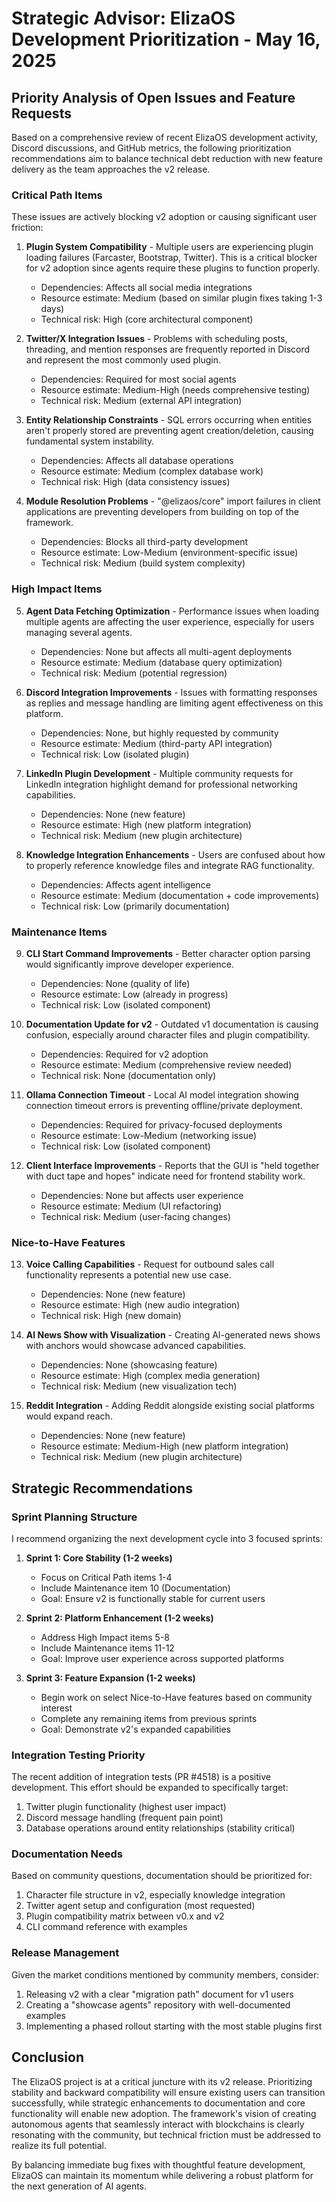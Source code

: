 # Strategic Advisor: ElizaOS Development Prioritization - May 16, 2025

## Priority Analysis of Open Issues and Feature Requests

Based on a comprehensive review of recent ElizaOS development activity, Discord discussions, and GitHub metrics, the following prioritization recommendations aim to balance technical debt reduction with new feature delivery as the team approaches the v2 release.

### Critical Path Items
These issues are actively blocking v2 adoption or causing significant user friction:

1. **Plugin System Compatibility** - Multiple users are experiencing plugin loading failures (Farcaster, Bootstrap, Twitter). This is a critical blocker for v2 adoption since agents require these plugins to function properly.
   - Dependencies: Affects all social media integrations
   - Resource estimate: Medium (based on similar plugin fixes taking 1-3 days)
   - Technical risk: High (core architectural component)

2. **Twitter/X Integration Issues** - Problems with scheduling posts, threading, and mention responses are frequently reported in Discord and represent the most commonly used plugin.
   - Dependencies: Required for most social agents
   - Resource estimate: Medium-High (needs comprehensive testing)
   - Technical risk: Medium (external API integration)

3. **Entity Relationship Constraints** - SQL errors occurring when entities aren't properly stored are preventing agent creation/deletion, causing fundamental system instability.
   - Dependencies: Affects all database operations 
   - Resource estimate: Medium (complex database work)
   - Technical risk: High (data consistency issues)

4. **Module Resolution Problems** - "@elizaos/core" import failures in client applications are preventing developers from building on top of the framework.
   - Dependencies: Blocks all third-party development
   - Resource estimate: Low-Medium (environment-specific issue)
   - Technical risk: Medium (build system complexity)

### High Impact Items

5. **Agent Data Fetching Optimization** - Performance issues when loading multiple agents are affecting the user experience, especially for users managing several agents.
   - Dependencies: None but affects all multi-agent deployments
   - Resource estimate: Medium (database query optimization)
   - Technical risk: Medium (potential regression)

6. **Discord Integration Improvements** - Issues with formatting responses as replies and message handling are limiting agent effectiveness on this platform.
   - Dependencies: None, but highly requested by community
   - Resource estimate: Medium (third-party API integration)
   - Technical risk: Low (isolated plugin)

7. **LinkedIn Plugin Development** - Multiple community requests for LinkedIn integration highlight demand for professional networking capabilities.
   - Dependencies: None (new feature)
   - Resource estimate: High (new platform integration)
   - Technical risk: Medium (new plugin architecture)

8. **Knowledge Integration Enhancements** - Users are confused about how to properly reference knowledge files and integrate RAG functionality.
   - Dependencies: Affects agent intelligence
   - Resource estimate: Medium (documentation + code improvements)
   - Technical risk: Low (primarily documentation)

### Maintenance Items

9. **CLI Start Command Improvements** - Better character option parsing would significantly improve developer experience.
   - Dependencies: None (quality of life)
   - Resource estimate: Low (already in progress)
   - Technical risk: Low (isolated component)

10. **Documentation Update for v2** - Outdated v1 documentation is causing confusion, especially around character files and plugin compatibility.
    - Dependencies: Required for v2 adoption
    - Resource estimate: Medium (comprehensive review needed)
    - Technical risk: None (documentation only)

11. **Ollama Connection Timeout** - Local AI model integration showing connection timeout errors is preventing offline/private deployment.
    - Dependencies: Required for privacy-focused deployments
    - Resource estimate: Low-Medium (networking issue)
    - Technical risk: Low (isolated component)

12. **Client Interface Improvements** - Reports that the GUI is "held together with duct tape and hopes" indicate need for frontend stability work.
    - Dependencies: None but affects user experience
    - Resource estimate: Medium (UI refactoring)
    - Technical risk: Medium (user-facing changes)

### Nice-to-Have Features

13. **Voice Calling Capabilities** - Request for outbound sales call functionality represents a potential new use case.
    - Dependencies: None (new feature)
    - Resource estimate: High (new audio integration)
    - Technical risk: High (new domain)

14. **AI News Show with Visualization** - Creating AI-generated news shows with anchors would showcase advanced capabilities.
    - Dependencies: None (showcasing feature)
    - Resource estimate: High (complex media generation)
    - Technical risk: Medium (new visualization tech)

15. **Reddit Integration** - Adding Reddit alongside existing social platforms would expand reach.
    - Dependencies: None (new feature)
    - Resource estimate: Medium-High (new platform integration)
    - Technical risk: Medium (new plugin architecture)

## Strategic Recommendations

### Sprint Planning Structure
I recommend organizing the next development cycle into 3 focused sprints:

1. **Sprint 1: Core Stability (1-2 weeks)**
   - Focus on Critical Path items 1-4
   - Include Maintenance item 10 (Documentation)
   - Goal: Ensure v2 is functionally stable for current users

2. **Sprint 2: Platform Enhancement (1-2 weeks)**
   - Address High Impact items 5-8
   - Include Maintenance items 11-12
   - Goal: Improve user experience across supported platforms

3. **Sprint 3: Feature Expansion (1-2 weeks)**
   - Begin work on select Nice-to-Have features based on community interest
   - Complete any remaining items from previous sprints
   - Goal: Demonstrate v2's expanded capabilities

### Integration Testing Priority
The recent addition of integration tests (PR #4518) is a positive development. This effort should be expanded to specifically target:

1. Twitter plugin functionality (highest user impact)
2. Discord message handling (frequent pain point)
3. Database operations around entity relationships (stability critical)

### Documentation Needs
Based on community questions, documentation should be prioritized for:

1. Character file structure in v2, especially knowledge integration
2. Twitter agent setup and configuration (most requested)
3. Plugin compatibility matrix between v0.x and v2
4. CLI command reference with examples

### Release Management
Given the market conditions mentioned by community members, consider:

1. Releasing v2 with a clear "migration path" document for v1 users
2. Creating a "showcase agents" repository with well-documented examples
3. Implementing a phased rollout starting with the most stable plugins first

## Conclusion

The ElizaOS project is at a critical juncture with its v2 release. Prioritizing stability and backward compatibility will ensure existing users can transition successfully, while strategic enhancements to documentation and core functionality will enable new adoption. The framework's vision of creating autonomous agents that seamlessly interact with blockchains is clearly resonating with the community, but technical friction must be addressed to realize its full potential.

By balancing immediate bug fixes with thoughtful feature development, ElizaOS can maintain its momentum while delivering a robust platform for the next generation of AI agents.